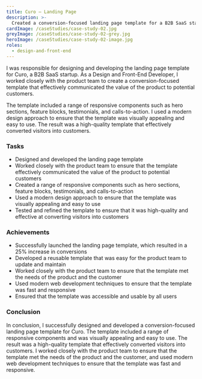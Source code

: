 ```yaml
---
title: Curo – Landing Page
description: >-
  Created a conversion-focused landing page template for a B2B SaaS startup, including responsive components.
cardImage: /caseStudies/case-study-02.jpg
greyImage: /caseStudies/case-study-02-grey.jpg
heroImage: /caseStudies/case-study-02-image.jpg
roles:
  - design-and-front-end
---
```


I was responsible for designing and developing the landing page template for Curo, a B2B SaaS startup. As a Design and Front-End Developer, I worked closely with the product team to create a conversion-focused template that effectively communicated the value of the product to potential customers.

The template included a range of responsive components such as hero sections, feature blocks, testimonials, and calls-to-action. I used a modern design approach to ensure that the template was visually appealing and easy to use. The result was a high-quality template that effectively converted visitors into customers.

### Tasks

- Designed and developed the landing page template
- Worked closely with the product team to ensure that the template effectively communicated the value of the product to potential customers
- Created a range of responsive components such as hero sections, feature blocks, testimonials, and calls-to-action
- Used a modern design approach to ensure that the template was visually appealing and easy to use
- Tested and refined the template to ensure that it was high-quality and effective at converting visitors into customers

### Achievements

- Successfully launched the landing page template, which resulted in a 25% increase in conversions
- Developed a reusable template that was easy for the product team to update and maintain
- Worked closely with the product team to ensure that the template met the needs of the product and the customer
- Used modern web development techniques to ensure that the template was fast and responsive
- Ensured that the template was accessible and usable by all users

### Conclusion

In conclusion, I successfully designed and developed a conversion-focused landing page template for Curo. The template included a range of responsive components and was visually appealing and easy to use. The result was a high-quality template that effectively converted visitors into customers. I worked closely with the product team to ensure that the template met the needs of the product and the customer, and used modern web development techniques to ensure that the template was fast and responsive.
